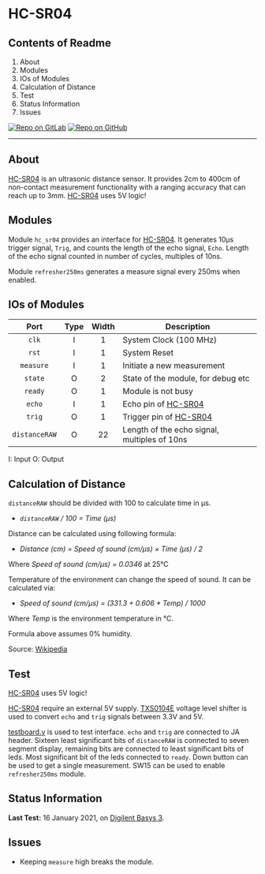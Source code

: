 # HC-SR04

## Contents of Readme

1. About
2. Modules
3. IOs of Modules
4. Calculation of Distance
5. Test
6. Status Information
7. Issues

[![Repo on GitLab](https://img.shields.io/badge/repo-GitLab-6C488A.svg)](https://gitlab.com/suoglu/hc-sr04)
[![Repo on GitHub](https://img.shields.io/badge/repo-GitHub-3D76C2.svg)](https://github.com/suoglu/HC-SR04)

---

## About

[HC-SR04](https://cdn.sparkfun.com/datasheets/Sensors/Proximity/HCSR04.pdf) is an ultrasonic distance sensor. It provides 2cm to 400cm of non-contact measurement functionality with a ranging accuracy that can reach up to 3mm. [HC-SR04](https://cdn.sparkfun.com/datasheets/Sensors/Proximity/HCSR04.pdf) uses 5V logic!

## Modules

Module `hc_sr04` provides an interface for [HC-SR04](https://cdn.sparkfun.com/datasheets/Sensors/Proximity/HCSR04.pdf). It generates 10µs trigger signal, `Trig`, and counts the length of the echo signal, `Echo`. Length of the echo signal counted in number of cycles, multiples of 10ns.

Module `refresher250ms` generates a measure signal every 250ms when enabled.

## IOs of Modules

|   Port   | Type | Width |  Description |
| :------: | :----: | :----: |  ------  |
| `clk` | I | 1 | System Clock (100 MHz) |
| `rst` | I | 1 | System Reset |
| `measure` | I | 1 | Initiate a new measurement |
| `state` | O | 2 | State of the module, for debug etc |
| `ready` | O | 1 | Module is not busy  |
| `echo` | I | 1 | Echo pin of [HC-SR04](https://cdn.sparkfun.com/datasheets/Sensors/Proximity/HCSR04.pdf) |
| `trig` | O | 1 | Trigger pin of [HC-SR04](https://cdn.sparkfun.com/datasheets/Sensors/Proximity/HCSR04.pdf) |
| `distanceRAW` | O | 22 | Length of the echo signal, multiples of 10ns |

I: Input  O: Output

## Calculation of Distance

`distanceRAW` should be divided with 100 to calculate time in µs.

* *`distanceRAW` / 100 = Time (µs)*

Distance can be calculated using following formula:

* *Distance (cm) = Speed of sound (cm/µs) × Time (µs) / 2*

Where *Speed of sound (cm/µs) = 0.0346* at 25°C

Temperature of the environment can change the speed of sound. It can be calculated via:

* *Speed of sound (cm/µs) = (331.3 + 0.606 \* Temp) / 1000*

Where *Temp* is the environment temperature in °C.

Formula above assumes 0% humidity.

Source: [Wikipedia](https://en.wikipedia.org/wiki/Speed_of_sound)

## Test

[HC-SR04](https://cdn.sparkfun.com/datasheets/Sensors/Proximity/HCSR04.pdf) uses 5V logic!

[HC-SR04](https://cdn.sparkfun.com/datasheets/Sensors/Proximity/HCSR04.pdf) require an external 5V supply. [TXS0104E](https://www.ti.com/lit/ds/symlink/txs0104e.pdf) voltage level shifter is used to convert `echo` and `trig` signals between 3.3V and 5V.

[testboard.v](Test/testboard.v) is used to test interface. `echo` and `trig` are connected to JA header. Sixteen least significant bits of `distanceRAW` is connected to seven segment display, remaining bits are connected to least significant bits of leds. Most significant bit of the leds connected to `ready`. Down button can be used to get a single measurement. SW15 can be used to enable `refresher250ms` module.

## Status Information

**Last Test:** 16 January 2021, on [Digilent Basys 3](https://reference.digilentinc.com/reference/programmable-logic/basys-3/reference-manual).

## Issues

* Keeping `measure` high breaks the module.
